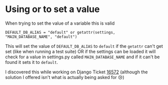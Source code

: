 # Using or to set a value

When trying to set the value of a variable this is valid

```
DEFAULT_DB_ALIAS = "default" or getattr(settings, "MAIN_DATABASE_NAME", "default")
```

This will set the value of `DEFAULT_DB_ALIAS` to `default` if the `getattr` can't get set (like when running a test suite) OR if the settings can be loaded it will check for a value in settings.py called `MAIN_DATABASE_NAME` and if it can't be found it sets it to `default`.

I discovered this while working on Django Ticket [16572](https://code.djangoproject.com/ticket/16752) (although the solution I offered isn't what is actually being asked for 😢)